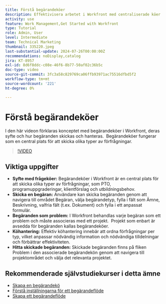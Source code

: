 ```yaml
---
title: Förstå begärandeköer
description: Effektivisera arbetet i Workfront med centraliserade köer för inlämning av material, effektiv köhantering och enkel åtkomst till inskickade begäranden för bättre arbetsflöden.
activity: use
feature: Work Management,Get Started with Workfront
type: Tutorial
role: Admin, User
level: Intermediate
team: Technical Marketing
thumbnail: 335220.jpeg
last-substantial-update: 2024-07-26T00:00:00Z
recommendations: noDisplay,catalog
jira: KT-8957
exl-id: 8d6f8ddc-c08e-46f6-8b77-50af02c36b5c
doc-type: video
source-git-commit: 3fc3a58c829769ca06ffb93971ac75516dfbd5f2
workflow-type: tm+mt
source-wordcount: '221'
ht-degree: 0%

---
```


# Förstå begärandeköer

I den här videon förklaras konceptet med begärandeköer i Workfront, deras syfte och hur begäranden skickas och hanteras. &#x200B; Begärandeköer fungerar som en central plats för att skicka olika typer av förfrågningar. &#x200B;

>[!VIDEO](https://video.tv.adobe.com/v/335220/?quality=12&learn=on&enablevpops)

## Viktiga uppgifter

* **Syfte med frågeköer:** Begärandeköer i Workfront är en central plats för att skicka olika typer av förfrågningar, som PTO, programuppgraderingar, klientförslag och utbildningsbehov.
* **Skicka en begäran:** Användare kan skicka begäranden genom att navigera till området Begäran, välja begärandetyp, fylla i fält som Ämne, Beskrivning, valfria fält (t.ex. Dokument) och fylla i ett anpassat formulär. &#x200B;
* **Begäranden som problem:** I Workfront behandlas varje begäran som ett problem och måste associeras med ett projekt. &#x200B; Projekt som enbart är avsedda för begäranden kallas begärandeköer. &#x200B;
* **Köhantering:** Effektiv köhantering innebär att ordna förfrågningar per typ, vilket anpassar nödvändig information och nödvändiga tilldelningar och förbättrar effektiviteten. &#x200B;
* **Hitta skickade begäranden:** Skickade begäranden finns på fliken Problem i den associerade begärandekön genom att navigera till projektområdet och välja det relevanta projektet. &#x200B;


## Rekommenderade självstudiekurser i detta ämne

* [Skapa en begärandekö](/help/manage-work/request-queues/create-a-request-queue.md)
* [Förstå inställningarna för ett begärandeflöde](/help/manage-work/request-queues/understand-settings-for-a-flow-request.md)
* [Skapa ett begärandeflöde](/help/manage-work/request-queues/create-a-request-flow.md)

